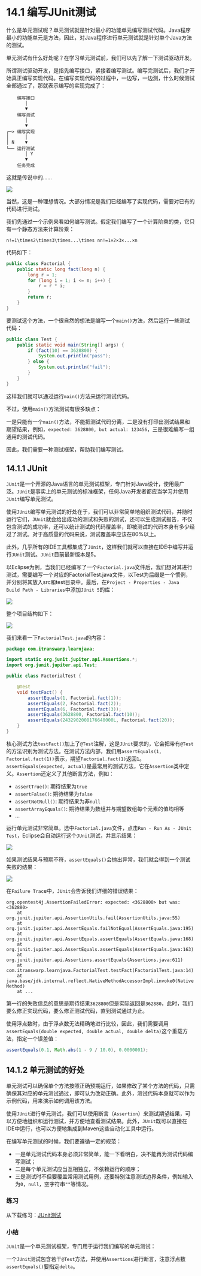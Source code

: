 # 14.1 编写JUnit测试

什么是单元测试呢？单元测试就是针对最小的功能单元编写测试代码。Java程序最小的功能单元是方法，因此，对Java程序进行单元测试就是针对单个Java方法的测试。

单元测试有什么好处呢？在学习单元测试前，我们可以先了解一下测试驱动开发。

所谓测试驱动开发，是指先编写接口，紧接着编写测试。编写完测试后，我们才开始真正编写实现代码。在编写实现代码的过程中，一边写，一边测，什么时候测试全部通过了，那就表示编写的实现完成了：

```
    编写接口
       │
       ▼
    编写测试
       │
       ▼
┌─> 编写实现
│      │
│ N    ▼
└── 运行测试
       │ Y
       ▼
    任务完成
```

这就是传说中的……

![](pic/14.1.1.jpg)

当然，这是一种理想情况。大部分情况是我们已经编写了实现代码，需要对已有的代码进行测试。

我们先通过一个示例来看如何编写测试。假定我们编写了一个计算阶乘的类，它只有一个静态方法来计算阶乘：

    n!=1\times2\times3\times...\times nn!=1×2×3×...×n

代码如下：

```java
public class Factorial {
    public static long fact(long n) {
        long r = 1;
        for (long i = 1; i <= n; i++) {
            r = r * i;
        }
        return r;
    }
}
```

要测试这个方法，一个很自然的想法是编写一个`main()`方法，然后运行一些测试代码：

```java
public class Test {
    public static void main(String[] args) {
        if (fact(10) == 3628800) {
            System.out.println("pass");
        } else {
            System.out.println("fail");
        }
    }
}
```

这样我们就可以通过运行`main()`方法来运行测试代码。

不过，使用`main()`方法测试有很多缺点：

一是只能有一个`main()`方法，不能把测试代码分离，二是没有打印出测试结果和期望结果，例如，`expected: 3628800, but actual: 123456`，三是很难编写一组通用的测试代码。

因此，我们需要一种测试框架，帮助我们编写测试。

## 14.1.1 JUnit
`JUnit`是一个开源的Java语言的单元测试框架，专门针对Java设计，使用最广泛。`JUnit`是事实上的单元测试的标准框架，任何Java开发者都应当学习并使用`JUnit`编写单元测试。

使用`JUnit`编写单元测试的好处在于，我们可以非常简单地组织测试代码，并随时运行它们，`JUnit`就会给出成功的测试和失败的测试，还可以生成测试报告，不仅包含测试的成功率，还可以统计测试的代码覆盖率，即被测试的代码本身有多少经过了测试。对于高质量的代码来说，测试覆盖率应该在80%以上。

此外，几乎所有的IDE工具都集成了`JUnit`，这样我们就可以直接在IDE中编写并运行`JUnit`测试。`JUnit`目前最新版本是5。

以Eclipse为例，当我们已经编写了一个`Factorial.java`文件后，我们想对其进行测试，需要编写一个对应的FactorialTest.java文件，以Test为后缀是一个惯例，并分别将其放入src和test目录中。最后，在`Project - Properties - Java Build Path - Libraries`中添加`JUnit 5`的库：

![](pic/14.1.2.png)

整个项目结构如下：

![](pic/14.1.3.png)

我们来看一下`FactorialTest.java`的内容：

```java
package com.itranswarp.learnjava;

import static org.junit.jupiter.api.Assertions.*;
import org.junit.jupiter.api.Test;

public class FactorialTest {

    @Test
    void testFact() {
        assertEquals(1, Factorial.fact(1));
        assertEquals(2, Factorial.fact(2));
        assertEquals(6, Factorial.fact(3));
        assertEquals(3628800, Factorial.fact(10));
        assertEquals(2432902008176640000L, Factorial.fact(20));
    }
}
```

核心测试方法`testFact()`加上了`@Test`注解，这是`JUnit`要求的，它会把带有`@Test`的方法识别为测试方法。在测试方法内部，我们用`assertEquals(1, Factorial.fact(1))`表示，期望`Factorial.fact(1)`返回`1`。`assertEquals(expected, actual)`是最常用的测试方法，它在`Assertion`类中定义。`Assertion`还定义了其他断言方法，例如：

- `assertTrue()`: 期待结果为`true`
- `assertFalse()`: 期待结果为`false`
- `assertNotNull()`: 期待结果为非`null`
- `assertArrayEquals()`: 期待结果为数组并与期望数组每个元素的值均相等
- ...

运行单元测试非常简单。选中`Factorial.java`文件，点击`Run - Run As - JUnit Test`，Eclipse会自动运行这个`JUnit`测试，并显示结果：

![](pic/14.1.4.png)

如果测试结果与预期不符，`assertEquals()`会抛出异常，我们就会得到一个测试失败的结果：

![](pic/14.1.5.png)

在`Failure Trac`e中，`JUnit`会告诉我们详细的错误结果：

    org.opentest4j.AssertionFailedError: expected: <3628800> but was: <362880>
        at org.junit.jupiter.api.AssertionUtils.fail(AssertionUtils.java:55)
        at org.junit.jupiter.api.AssertEquals.failNotEqual(AssertEquals.java:195)
        at org.junit.jupiter.api.AssertEquals.assertEquals(AssertEquals.java:168)
        at org.junit.jupiter.api.AssertEquals.assertEquals(AssertEquals.java:163)
        at org.junit.jupiter.api.Assertions.assertEquals(Assertions.java:611)
        at com.itranswarp.learnjava.FactorialTest.testFact(FactorialTest.java:14)
        at java.base/jdk.internal.reflect.NativeMethodAccessorImpl.invoke0(Native Method)
        at ...


第一行的失败信息的意思是期待结果`3628800`但是实际返回是`362880`，此时，我们要么修正实现代码，要么修正测试代码，直到测试通过为止。

使用浮点数时，由于浮点数无法精确地进行比较，因此，我们需要调用`assertEquals(double expected, double actual, double delta)`这个重载方法，指定一个误差值：

```java
assertEquals(0.1, Math.abs(1 - 9 / 10.0), 0.0000001);
```

## 14.1.2 单元测试的好处
单元测试可以确保单个方法按照正确预期运行，如果修改了某个方法的代码，只需确保其对应的单元测试通过，即可认为改动正确。此外，测试代码本身就可以作为示例代码，用来演示如何调用该方法。

使用`JUnit`进行单元测试，我们可以使用断言（`Assertion`）来测试期望结果，可以方便地组织和运行测试，并方便地查看测试结果。此外，`JUnit`既可以直接在IDE中运行，也可以方便地集成到Maven这些自动化工具中运行。

在编写单元测试的时候，我们要遵循一定的规范：

- 一是单元测试代码本身必须非常简单，能一下看明白，决不能再为测试代码编写测试；
- 二是每个单元测试应当互相独立，不依赖运行的顺序；
- 三是测试时不但要覆盖常用测试用例，还要特别注意测试边界条件，例如输入为`0`，`null`，空字符串`""`等情况。

### 练习
从下载练习：[JUnit测试](https://gitee.com/liaoxuefeng/learn-java/blob/master/practices/Java%E6%95%99%E7%A8%8B/100.%E5%8D%95%E5%85%83%E6%B5%8B%E8%AF%95.1255945269146912/10.%E7%BC%96%E5%86%99JUnit%E6%B5%8B%E8%AF%95.1304048154181666/junit-test.zip?utm_source=blog_lxf)

### 小结
`JUnit`是一个单元测试框架，专门用于运行我们编写的单元测试：

一个`JUnit`测试包含若干`@Test`方法，并使用`Assertions`进行断言，注意浮点数`assertEquals()`要指定`delta`。